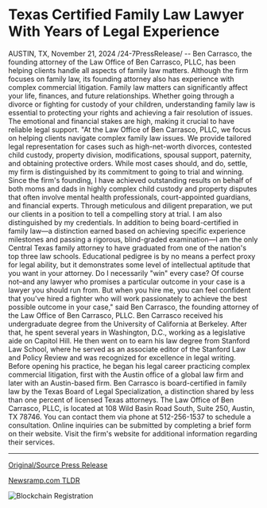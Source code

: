 # Texas Certified Family Law Lawyer With Years of Legal Experience

AUSTIN, TX, November 21, 2024 /24-7PressRelease/ -- Ben Carrasco, the founding attorney of the Law Office of Ben Carrasco, PLLC, has been helping clients handle all aspects of family law matters. Although the firm focuses on family law, its founding attorney also has experience with complex commercial litigation.  Family law matters can significantly affect your life, finances, and future relationships. Whether going through a divorce or fighting for custody of your children, understanding family law is essential to protecting your rights and achieving a fair resolution of issues. The emotional and financial stakes are high, making it crucial to have reliable legal support.  "At the Law Office of Ben Carrasco, PLLC, we focus on helping clients navigate complex family law issues. We provide tailored legal representation for cases such as high-net-worth divorces, contested child custody, property division, modifications, spousal support, paternity, and obtaining protective orders. While most cases should, and do, settle, my firm is distinguished by its commitment to going to trial and winning. Since the firm's founding, I have achieved outstanding results on behalf of both moms and dads in highly complex child custody and property disputes that often involve mental health professionals, court-appointed guardians, and financial experts. Through meticulous and diligent preparation, we put our clients in a position to tell a compelling story at trial. I am also distinguished by my credentials. In addition to being board-certified in family law—a distinction earned based on achieving specific experience milestones and passing a rigorous, blind-graded examination—I am the only Central Texas family attorney to have graduated from one of the nation's top three law schools. Educational pedigree is by no means a perfect proxy for legal ability, but it demonstrates some level of intellectual aptitude that you want in your attorney. Do I necessarily "win" every case? Of course not–and any lawyer who promises a particular outcome in your case is a lawyer you should run from. But when you hire me, you can feel confident that you've hired a fighter who will work passionately to achieve the best possible outcome in your case," said Ben Carrasco, the founding attorney of the Law Office of Ben Carrasco, PLLC.  Ben Carrasco received his undergraduate degree from the University of California at Berkeley. After that, he spent several years in Washington, D.C., working as a legislative aide on Capitol Hill. He then went on to earn his law degree from Stanford Law School, where he served as an associate editor of the Stanford Law and Policy Review and was recognized for excellence in legal writing.  Before opening his practice, he began his legal career practicing complex commercial litigation, first with the Austin office of a global law firm and later with an Austin-based firm.  Ben Carrasco is board-certified in family law by the Texas Board of Legal Specialization, a distinction shared by less than one percent of licensed Texas attorneys.  The Law Office of Ben Carrasco, PLLC, is located at 108 Wild Basin Road South, Suite 250, Austin, TX 78746. You can contact them via phone at 512-256-1537 to schedule a consultation. Online inquiries can be submitted by completing a brief form on their website. Visit the firm's website for additional information regarding their services. 

---

[Original/Source Press Release](https://www.24-7pressrelease.com/press-release/516425/texas-certified-family-law-lawyer-with-years-of-legal-experience)
                    

[Newsramp.com TLDR](https://newsramp.com/curated-news/experienced-family-law-attorney-ben-carrasco-offers-tailored-legal-representation/b92d60e31f2a0c9303995eaa11c701e2) 

 

 



![Blockchain Registration](https://cdn.newsramp.app/24-7PressRelease/qrcode/2411/21/ninanRXZ.webp)